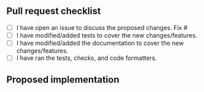 ## Pull request checklist
<!---
Thank you for contributing to Ecole!

⚠️ To ensure a smooth review, please make sure to complete the following checklist. ⚠️

Except for very small fixes, please open an issue to discuss the changes and fill
the number bellow.
Refer to the README for help on running the tests, checks, formatters, and documentation.
-->
- [ ] I have open an issue to discuss the proposed changes. Fix #
- [ ] I have modified/added tests to cover the new changes/features.
- [ ] I have modified/added the documentation to cover the new changes/features.
- [ ] I have ran the tests, checks, and code formatters.

## Proposed implementation
<!-- A clear and concise description of your implementation. -->

